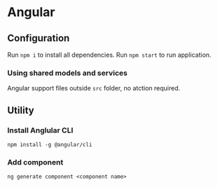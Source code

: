 # Angular

## Configuration

Run `npm i` to install all dependencies.
Run `npm start` to run application.

### Using shared models and services

Angular support files outside `src` folder, no atction required.

## Utility

### Install Anglular CLI

`npm install -g @angular/cli`

### Add component

`ng generate component <component name>`

